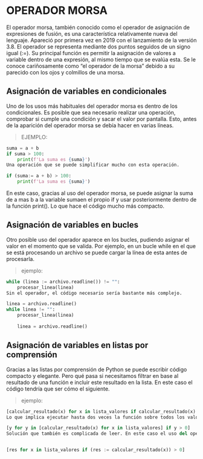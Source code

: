 # OPERADOR MORSA
El operador morsa, también conocido como el operador de asignación de expresiones de fusión, es una característica relativamente nueva del lenguaje. Apareció por primera vez en 2019 con el lanzamiento de la versión 3.8. El operador se representa mediante dos puntos seguidos de un signo igual (:=). Su principal función es permitir la asignación de valores a variable dentro de una expresión, al mismo tiempo que se evalúa esta. Se le conoce cariñosamente como “el operador de la morsa” debido a su parecido con los ojos y colmillos de una morsa.


## Asignación de variables en condicionales
Uno de los usos más habituales del operador morsa es dentro de los condicionales. Es posible que sea necesario realizar una operación, comprobar si cumple una condición y sacar el valor por pantalla. Esto, antes de la aparición del operador morsa se debía hacer en varias líneas.
> EJEMPLO:
```python
suma = a + b
if suma > 100:
    print(f'La suma es {suma}')
Una operación que se puede simplificar mucho con esta operación.

if (suma:= a + b) > 100:
    print(f'La suma es {suma}')

```
En este caso, gracias al uso del operador morsa, se puede asignar la suma de a mas b a la variable sumaen el propio if y usar posteriormente dentro de la función print(). Lo que hace el código mucho más compacto.

## Asignación de variables en bucles
Otro posible uso del operador aparece en los bucles, pudiendo asignar el valor en el momento que se valida. Por ejemplo, en un bucle while en el que se está procesando un archivo se puede cargar la línea de esta antes de procesarla.
> ejemplo:
```python
while (linea := archivo.readline()) != "":
    procesar_linea(linea)
Sin el operador, el código necesario sería bastante más complejo.

linea = archivo.readline()
while linea != "":
    procesar_linea(linea)
    
    linea = archivo.readline()
```

## Asignación de variables en listas por comprensión
Gracias a las listas por comprensión de Python se puede escribir código compacto y elegante. Pero qué pasa si necesitamos filtrar en base al resultado de una función e incluir este resultado en la lista. En este caso el código tendría que ser cómo el siguiente.
> ejemplo:
```python
[calcular_resultado(x) for x in lista_valores if calcular_resultado(x) > 0]
Lo que implica ejecutar hasta dos veces la función sobre todos los valores. Una opción para evitar tener que evaluar dos veces la función es aplicar la función sobre todos los valores y luego volver a iterar para filtrar.

[y for y in [calcular_resultado(x) for x in lista_valores] if y > 0]
Solución que también es complicada de leer. En este caso el uso del operador morsa de Python hace que el código sea sencillo y fácil de leer.


[res for x in lista_valores if (res := calcular_resultado(x)) > 0]
```
